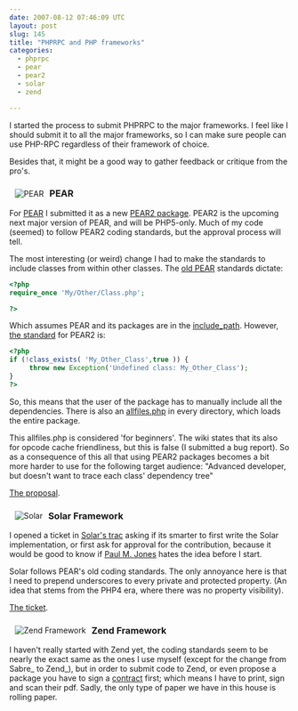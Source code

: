 ```yaml
---
date: 2007-08-12 07:46:09 UTC
layout: post
slug: 145
title: "PHPRPC and PHP frameworks"
categories:
  - phprpc
  - pear
  - pear2
  - solar
  - zend

---
```

<p>I started the process to submit PHPRPC to the major frameworks. I feel like I should submit it to all the major frameworks, so I can make sure people can use PHP-RPC regardless of their framework of choice.</p>

<p>Besides that, it might be a good way to gather feedback or critique from the pro's.</p>

<a href="http://pear.php.net/"><img src="http://www.rooftopsolutions.nl/resources/images/posts/pearlogo.png" alt="PEAR" style="padding: 10px; float: left"/></a>
<h3>PEAR</h3>

<p>For <a href="http://pear.php.net/">PEAR</a> I submitted it as a new <a href="http://wiki.pear.php.net/index.php/PEAR2_Standards">PEAR2 package</a>. PEAR2 is the upcoming next major version of PEAR, and will be PHP5-only. Much of my code (seemed) to follow PEAR2 coding standards, but the approval process will tell.</p>

<p>The most interesting (or weird) change I had to make the standards to include classes from within other classes. The <a href="http://www.go-pear.org/manual/en/standards.php">old PEAR</a> standards dictate:</p>

```php
<?php
require_once 'My/Other/Class.php';

?>
```

<p>Which assumes PEAR and its packages are in the <a href="http://www.php.net/set_include_path">include_path</a>. However, <a href="http://wiki.pear.php.net/index.php/PEAR2_Standards">the standard</a> for PEAR2 is:</p>

```php
<?php
if (!class_exists( 'My_Other_Class',true )) {
     throw new Exception('Undefined class: My_Other_Class');
}
?>
```

<p>So, this means that the user of the package has to manually include all the dependencies. There is also an <a href="http://wiki.pear.php.net/index.php/PEAR2_Standards#Loading_all_files_at_once">allfiles.php</a> in every directory, which loads the entire package.</p>

<p>This allfiles.php is considered 'for beginners'. The wiki states that its also for opcode cache friendliness, but this is false (I submitted a bug report). So as a consequence of this all that using PEAR2 packages becomes a bit more harder to use for the following target audience: "Advanced developer, but doesn't want to trace each class' dependency tree"</p>

<p><a href="http://pear.php.net/pepr/pepr-proposal-show.php?id=503">The proposal</a>.</p>

<a href="http://solarphp.com/"><img src="http://www.rooftopsolutions.nl/resources/images/posts/solarlogo.jpg" alt="Solar" style="padding: 10px; float: left"/></a>
<h3>Solar Framework</h3>

<p>I opened a ticket in <a href="http://solarphp.org/wiki">Solar's trac</a> asking if its smarter to first write the Solar implementation, or first ask for approval for the contribution, because it would be good to know if  <a href="http://paul-m-jones.com/">Paul M. Jones</a> hates the idea before I start.</p>

<p>Solar follows PEAR's old coding standards. The only annoyance here is that I need to prepend underscores to every private and protected property. (An idea that stems from the PHP4 era, where there was no property visibility).</p>

<p><a href="http://solarphp.org/ticket/19">The ticket</a>.</p>

<a href="http://framework.zend.com/"><img src="http://www.rooftopsolutions.nl/resources/images/posts/zendlogo.gif" alt="Zend Framework" style="padding: 10px; float: left"/></a>
<h3>Zend Framework</h3>

<p>I haven't really started with Zend yet, the coding standards seem to be nearly the exact same as the ones I use myself (except for the change from Sabre_ to Zend_), but in order to submit code to Zend, or even propose a package you have to sign a <a href="http://framework.zend.com/community/contribute">contract</a> first; which means I have to print, sign and scan their pdf. Sadly, the only type of paper we have in this house is rolling paper.</p>
